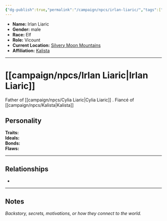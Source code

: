 ```yaml
---
{"dg-publish":true,"permalink":"/campaign/npcs/irlan-liaric/","tags":["character","npc"],"noteIcon":"","created":"2025-10-26T09:08:13.987-07:00","updated":"2025-10-27T16:37:25.239-07:00"}
---
```



<p><span><ul>
<li dir="auto"><strong>Name:</strong> Irlan Liaric</li>
<li dir="auto"><strong>Gender:</strong> male</li>
<li dir="auto"><strong>Race:</strong> Elf</li>
<li dir="auto"><strong>Role:</strong> Vicount</li>
<li dir="auto"><strong>Current Location:</strong> <a data-tooltip-position="top" aria-label="campaign/locations/Silvery Moon Mountains.md" data-href="campaign/locations/Silvery Moon Mountains.md" href="campaign/locations/Silvery Moon Mountains.md" class="internal-link" target="_blank" rel="noopener nofollow">Silvery Moon Mountains</a></li>
<li dir="auto"><strong>Affiliation:</strong> <a data-tooltip-position="top" aria-label="campaign/npcs/Kalista.md" data-href="campaign/npcs/Kalista.md" href="campaign/npcs/Kalista.md" class="internal-link" target="_blank" rel="noopener nofollow">Kalista</a></li>
</ul></span></p>

---

# [[campaign/npcs/Irlan Liaric\|Irlan Liaric]]
Father of [[campaign/npcs/Cylia Liaric\|Cylia Liaric]] . 
Fiancé of [[campaign/npcs/Kalista\|Kalista]] 

## Personality
**Traits:**  
**Ideals:**  
**Bonds:**  
**Flaws:**  

---

## Relationships
- 

---

## Notes
*Backstory, secrets, motivations, or how they connect to the world.*